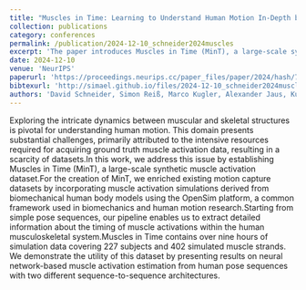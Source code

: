```yaml
---
title: "Muscles in Time: Learning to Understand Human Motion In-Depth by Simulating Muscle Activations"
collection: publications
category: conferences
permalink: /publication/2024-12-10_schneider2024muscles
excerpt: 'The paper introduces Muscles in Time (MinT), a large-scale synthetic dataset of muscle activation generated by enriching motion capture data with OpenSim biomechanical simulations. Covering 227 subjects and 402 muscles over nine hours, MinT enables detailed study of muscle activation timing and supports training models for muscle activation estimation from pose sequences.'
date: 2024-12-10
venue: 'NeurIPS'
paperurl: 'https://proceedings.neurips.cc/paper_files/paper/2024/hash/7c3465ba08732cc2db38f070bfae601a-Abstract-Datasets_and_Benchmarks_Track.html'
bibtexurl: 'http://simael.github.io/files/2024-12-10_schneider2024muscles.bib'
authors: 'David Schneider, Simon Reiß, Marco Kugler, Alexander Jaus, Kunyu Peng, Susanne Sutschet, M. Saquib Sarfraz, Sven Matthiesen, Rainer Stiefelhagen.'
---
```

Exploring the intricate dynamics between muscular and skeletal structures is pivotal for understanding human motion. This domain presents substantial challenges, primarily attributed to the intensive resources required for acquiring ground truth muscle activation data, resulting in a scarcity of datasets.In this work, we address this issue by establishing Muscles in Time (MinT), a large-scale synthetic muscle activation dataset.For the creation of MinT, we enriched existing motion capture datasets by incorporating muscle activation simulations derived from biomechanical human body models using the OpenSim platform, a common framework used in biomechanics and human motion research.Starting from simple pose sequences, our pipeline enables us to extract detailed information about the timing of muscle activations within the human musculoskeletal system.Muscles in Time contains over nine hours of simulation data covering 227 subjects and 402 simulated muscle strands. We demonstrate the utility of this dataset by presenting results on neural network-based muscle activation estimation from human pose sequences with two different sequence-to-sequence architectures.